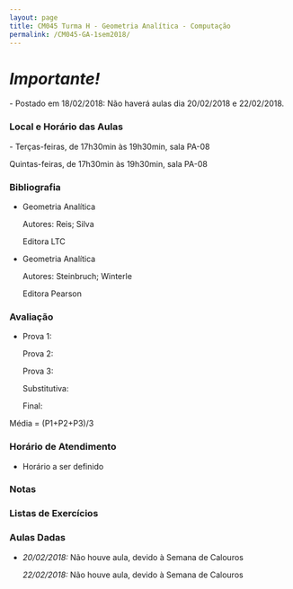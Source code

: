 ```yaml
---
layout: page
title: CM045 Turma H - Geometria Analítica - Computação
permalink: /CM045-GA-1sem2018/
---
```

<h1><b><i>Importante!</i></b></h1>
- Postado em 18/02/2018: Não haverá aulas dia 20/02/2018 e 22/02/2018.

<h3>Local e Horário das Aulas</h3>
- Terças-feiras, de 17h30min às 19h30min, sala PA-08

  Quintas-feiras, de 17h30min às 19h30min, sala PA-08
  
<h3>Bibliografia</h3>

- Geometria Analítica
	
  Autores: Reis; Silva
  
  Editora LTC
  
- Geometria Analítica

  Autores: Steinbruch; Winterle

  Editora Pearson

<h3>Avaliação</h3>

- Prova 1: 
  
  Prova 2: 
  
  Prova 3:
  
  Substitutiva:
  
  Final:
  
Média = (P1+P2+P3)/3

<h3>Horário de Atendimento</h3>

- Horário a ser definido

<h3>Notas</h3>


<h3>Listas de Exercícios</h3>






<h3>Aulas Dadas</h3>

- _20/02/2018:_ Não houve aula, devido à Semana de Calouros

  _22/02/2018:_ Não houve aula, devido à Semana de Calouros
  
  
